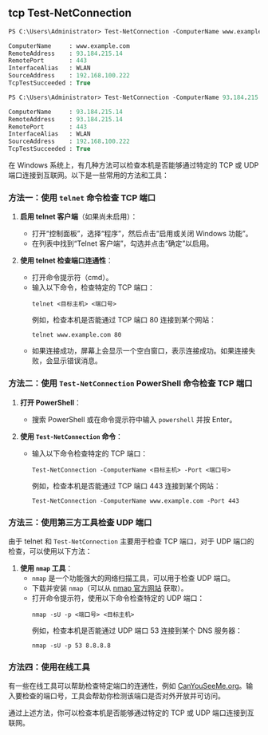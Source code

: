 
## tcp Test-NetConnection
```ps
PS C:\Users\Administrator> Test-NetConnection -ComputerName www.example.com -Port 443

ComputerName     : www.example.com
RemoteAddress    : 93.184.215.14
RemotePort       : 443
InterfaceAlias   : WLAN
SourceAddress    : 192.168.100.222
TcpTestSucceeded : True

PS C:\Users\Administrator> Test-NetConnection -ComputerName 93.184.215.14 -Port 443

ComputerName     : 93.184.215.14
RemoteAddress    : 93.184.215.14
RemotePort       : 443
InterfaceAlias   : WLAN
SourceAddress    : 192.168.100.222
TcpTestSucceeded : True
```


在 Windows 系统上，有几种方法可以检查本机是否能够通过特定的 TCP 或 UDP 端口连接到互联网。以下是一些常用的方法和工具：

### 方法一：使用 `telnet` 命令检查 TCP 端口

1. **启用 telnet 客户端**（如果尚未启用）：
   - 打开“控制面板”，选择“程序”，然后点击“启用或关闭 Windows 功能”。
   - 在列表中找到“Telnet 客户端”，勾选并点击“确定”以启用。

2. **使用 telnet 检查端口连通性**：
   - 打开命令提示符（cmd）。
   - 输入以下命令，检查特定的 TCP 端口：
     ```
     telnet <目标主机> <端口号>
     ```
     例如，检查本机是否能通过 TCP 端口 80 连接到某个网站：
     ```
     telnet www.example.com 80
     ```
   - 如果连接成功，屏幕上会显示一个空白窗口，表示连接成功。如果连接失败，会显示错误消息。

### 方法二：使用 `Test-NetConnection` PowerShell 命令检查 TCP 端口

1. **打开 PowerShell**：
   - 搜索 PowerShell 或在命令提示符中输入 `powershell` 并按 Enter。

2. **使用 `Test-NetConnection` 命令**：
   - 输入以下命令检查特定的 TCP 端口：
     ```
     Test-NetConnection -ComputerName <目标主机> -Port <端口号>
     ```
     例如，检查本机是否能通过 TCP 端口 443 连接到某个网站：
     ```
     Test-NetConnection -ComputerName www.example.com -Port 443
     ```

### 方法三：使用第三方工具检查 UDP 端口

由于 telnet 和 `Test-NetConnection` 主要用于检查 TCP 端口，对于 UDP 端口的检查，可以使用以下方法：

1. **使用 `nmap` 工具**：
   - `nmap` 是一个功能强大的网络扫描工具，可以用于检查 UDP 端口。
   - 下载并安装 `nmap`（可以从 [nmap 官方网站](https://nmap.org/download.html) 获取）。
   - 打开命令提示符，使用以下命令检查特定的 UDP 端口：
     ```
     nmap -sU -p <端口号> <目标主机>
     ```
     例如，检查本机是否能通过 UDP 端口 53 连接到某个 DNS 服务器：
     ```
     nmap -sU -p 53 8.8.8.8
     ```

### 方法四：使用在线工具

有一些在线工具可以帮助检查特定端口的连通性，例如 [CanYouSeeMe.org](http://www.canyouseeme.org/)。输入要检查的端口号，工具会帮助你检测该端口是否对外开放并可访问。

通过上述方法，你可以检查本机是否能够通过特定的 TCP 或 UDP 端口连接到互联网。